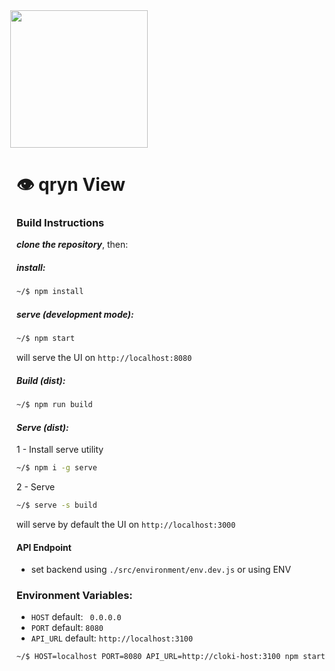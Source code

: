 <img src='https://user-images.githubusercontent.com/1423657/147935343-598c7dfd-1412-4bad-9ac6-636994810443.png' style="margin-left:-10px" width=220>

# :eye: qryn View

### Build Instructions

***clone the repository***, then:

##### install: 

```bash
~/$ npm install
```

##### serve (development mode): 

```bash
~/$ npm start
```

will serve the UI on ``http://localhost:8080``

##### Build (dist):
 

```bash
~/$ npm run build
```
#### *Serve (dist):*

  1 - Install serve utility

```bash
~/$ npm i -g serve
```

2 - Serve 

```bash
~/$ serve -s build
```

will serve by default the UI on ``http://localhost:3000``


####  API Endpoint

- set backend using ``./src/environment/env.dev.js`` or using ENV

### Environment Variables:

- ``HOST`` default: `` 0.0.0.0``
- ``PORT`` default: ``8080``
- ``API_URL`` default: ``http://localhost:3100``

```bash
~/$ HOST=localhost PORT=8080 API_URL=http://cloki-host:3100 npm start
```
